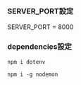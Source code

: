 ### SERVER_PORT設定
<!-- 結尾不要加分號 -->
SERVER_PORT = 8000 

### dependencies設定
<!-- dotenv是將 .env 文件中的環境參數加載到process.env，之後就可以很方便存取env內的資訊了 -->
```
npm i dotenv
```
<!-- nodemon可以在內容有更改時不用關掉server再重啟，只需要刷新頁面 -->
```
npm i -g nodemon
```

